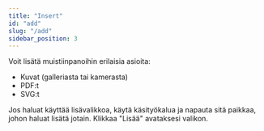 ```yaml
---
title: "Insert"
id: "add"
slug: "/add"
sidebar_position: 3
---
```


Voit lisätä muistiinpanoihin erilaisia asioita:

* Kuvat (galleriasta tai kamerasta)
* PDF:t
* SVG:t

Jos haluat käyttää lisävalikkoa, käytä käsityökalua ja napauta sitä paikkaa, johon haluat lisätä jotain. Klikkaa "Lisää" avataksesi valikon.
